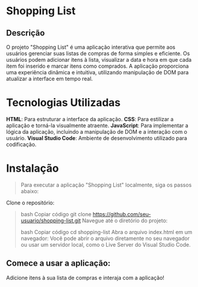 # Shopping List
## Descrição
O projeto "Shopping List" é uma aplicação interativa que permite aos usuários gerenciar suas listas de compras de forma simples e eficiente. Os usuários podem adicionar itens à lista, visualizar a data e hora em que cada item foi inserido e marcar itens como comprados. A aplicação proporciona uma experiência dinâmica e intuitiva, utilizando manipulação de DOM para atualizar a interface em tempo real.

# Tecnologias Utilizadas
**HTML**: Para estruturar a interface da aplicação.
**CSS**: Para estilizar a aplicação e torná-la visualmente atraente.
**JavaScript**: Para implementar a lógica da aplicação, incluindo a manipulação de DOM e a interação com o usuário.
**Visual Studio Code**: Ambiente de desenvolvimento utilizado para codificação.

# Instalação
>Para executar a aplicação "Shopping List" localmente, siga os passos abaixo:

Clone o repositório:

>bash
>Copiar código
>git clone https://github.com/seu-usuario/shopping-list.git
>Navegue até o diretório do projeto:
>
>bash
>Copiar código
>cd shopping-list
>Abra o arquivo index.html em um navegador:
>Você pode abrir o arquivo diretamente no seu navegador ou usar um servidor local, como o Live Server do Visual Studio Code.

## Comece a usar a aplicação:
Adicione itens à sua lista de compras e interaja com a aplicação!